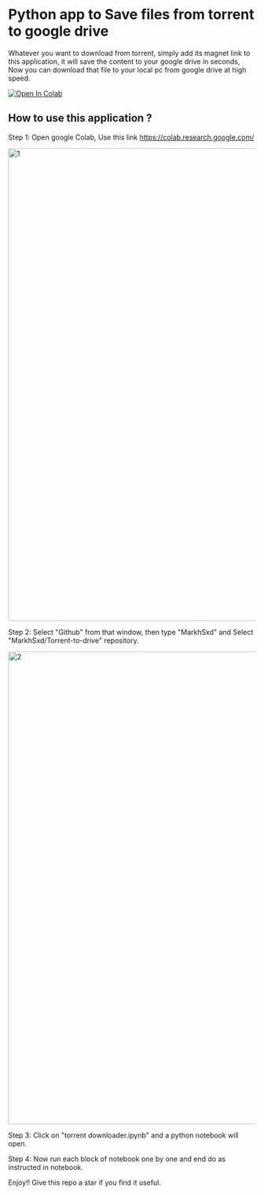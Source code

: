 # Python app to Save files from torrent to google drive
Whatever you want to download from torrent, simply add its magnet link to this application, it will save the content to your google drive in seconds, Now you can download that file to your local pc from google drive at high speed.

<a href="https://colab.research.google.com/drive/12hdEqaidRZ8krqj7rpnyDzg1dkKmvdvp?usp=sharing" target="_parent"><img src="https://colab.research.google.com/assets/colab-badge.svg" alt="Open In Colab"/></a>

## How to use this application ?
Step 1: Open google Colab, Use this link https://colab.research.google.com/ 

<img width="960" alt="1" src="https://user-images.githubusercontent.com/66416000/153550280-75d9da9a-14aa-413d-a328-d82acf970f5e.PNG">

Step 2: Select "Github" from that window, then type "MarkhSxd" and Select "MarkhSxd/Torrent-to-drive" repository.

<img width="960" alt="2" src="https://user-images.githubusercontent.com/66416000/153550575-738834e7-7782-485b-9583-b52fb41ac4d1.PNG">

Step 3: Click on "torrent downloader.ipynb" and a python notebook will open.

Step 4: Now run each block of notebook one by one and end do as instructed in notebook.

Enjoy!! Give this repo a star if you find it useful.
